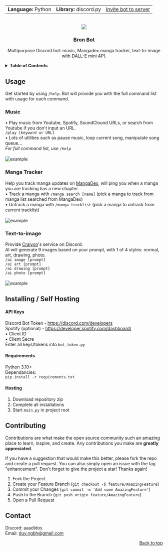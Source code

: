 <!-- Improved compatibility of back to top link: See: https://github.com/othneildrew/Best-README-Template/pull/73 -->
  <a name="readme-top"></a>

<table style="width:100%" align="center">
  <tr>
    <td><strong>Language:</strong> Python</td>
    <td><strong>Library:</strong> discord.py</td>
    <td><a href="https://discord.com/api/oauth2/authorize?client_id=1022172313115955276&permissions=1238293802054&scope=bot">Invite bot to server</a></td>
  </tr>
</table>

<!-- PROJECT LOGO -->
<br />
<div align="center">
  <img src='https://i.imgur.com/vx6B4Od.png'>

<h3 align="center">Bron Bot</h3>

  <p align="center">
    Multipurpose Discord bot: music, Mangadex manga tracker, text-to-image with DALL-E mini API.
    <br />
  </p>
</div>



<!-- TABLE OF CONTENTS -->
<details>
  <summary><strong>Table of Contents</strong></summary>
  <ol>
    <li><a href="#usage">Usage</a></li>
    • <a href="#music">Music</a><br>
    • <a href="#manga-tracker">Manga Tracker</a><br>
    • <a href="#text-to-image">Text-to-image</a><br>
    <li><a href="#installing--self-hosting">Installing / Self Hosting</a></li>
    <li><a href="#contact">Contact</a></li>
  </ol>
</details>



<!-- ABOUT THE PROJECT -->
## Usage
Get started by using ```/help```. Bot will provide you with the full command list with usage for each command.

### Music

• Play music from Youtube, Spotify, SoundClound URLs, or search from Youtube if you don't input an URL.<br>
```/play [keyword or URL]```<br>
• Lots of utilities such as pause music, loop current song, manipulate song queue...<br>
_For full command list, use ```/help```_<br>
<br>
<img src='https://i.imgur.com/6yYkFzS.png' alt='example'>
<br>

### Manga Tracker

Help you track manga updates on [MangaDex](https://mangadex.org/), will ping you when a manga you are tracking has a new chapter.<br>
• Track a manga with ```/manga search [name]``` (pick a manga to track from manga list searched from MangaDex)<br>
• Untrack a manga with ```/manga tracklist``` (pick a manga to untrack from current tracklist)<br>
<br>
<img src='https://i.imgur.com/ZqSNEgC.png' alt='example'>
<br>


### Text-to-image

Provide [Craiyon](https://www.craiyon.com/)'s service on Discord. <br>
AI will generate 9 images based on your prompt, with 1 of 4 styles: normal, art, drawing, photo. <br>
```/ai image [prompt]```<br>
```/ai art [prompt]```<br>
```/ai drawing [prompt]```<br>
```/ai photo [prompt]```<br>
<br>
<img src='https://i.imgur.com/hQ2KUZ5.png' alt='example'>
<br>


<!-- INSTALLING / SELF-HOSTING -->
## Installing / Self Hosting

#### API Keys
Discord Bot Token - https://discord.com/developers<br>
Spotify (optional) - https://developer.spotify.com/dashboard/<br>
• Client ID<br>
• Client Secre<br>
Enter all keys/tokens into ```bot_token.py```

#### Requirements
Python 3.10+<br>
Dependancies:<br>
```pip install -r requirements.txt```<br>

#### Hosting 
1. Download repository zip<br>
2. Complete all installations<br>
3. Start ```main.py``` in project root<br>

<!-- CONTRIBUTING -->
## Contributing

Contributions are what make the open source community such an amazing place to learn, inspire, and create. Any contributions you make are **greatly appreciated**.

If you have a suggestion that would make this better, please fork the repo and create a pull request. You can also simply open an issue with the tag "enhancement".
Don't forget to give the project a star! Thanks again!

1. Fork the Project
2. Create your Feature Branch (`git checkout -b feature/AmazingFeature`)
3. Commit your Changes (`git commit -m 'Add some AmazingFeature'`)
4. Push to the Branch (`git push origin feature/AmazingFeature`)
5. Open a Pull Request




<!-- CONTACT -->
## Contact

Discord: aaadidos <br>
Email: duy.ngbh@gmail.com<br>


<p align="right"><a href="#readme-top">Back to top</a></p>



<!-- MARKDOWN LINKS & IMAGES -->
<!-- https://www.markdownguide.org/basic-syntax/#reference-style-links -->
